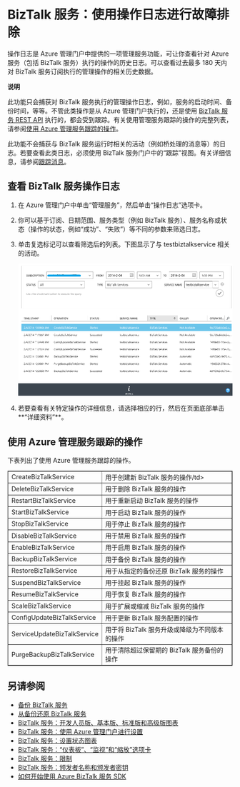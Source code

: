<properties linkid="biztalk-troubleshoot-using-ops-logs" urlDisplayName="BizTalk Services: Troubleshoot using operation logs" pageTitle="BizTalk Services: Troubleshoot using ops logs | Azure" metaKeywords="" description="BizTalk Services: Troubleshoot using ops logs" metaCanonical="" services="" documentationCenter="" title="BizTalk Services: Troubleshoot using ops logs" authors="mandia"  solutions="" writer="nitinme" manager="paulettm" editor="cgronlun"  />
<tags ms.service=""
    ms.date="02/25/2015"
    wacn.date="04/11/2015"
    />

# BizTalk 服务：使用操作日志进行故障排除

操作日志是 Azure 管理门户中提供的一项管理服务功能，可让你查看针对 Azure 服务（包括 BizTalk 服务）执行的操作的历史日志。可以查看过去最多 180 天内对 BizTalk 服务订阅执行的管理操作的相关历史数据。

<div class="dev-callout"><b>说明</b>
<p>此功能只会捕获对 BizTalk 服务执行的管理操作日志，例如，服务的启动时间、备份时间，等等。不管此类操作是从 Azure 管理门户执行的，还是使用 <a href="http://msdn.microsoft.com/zh-cn/library/windowsazure/dn232347.aspx">BizTalk 服务 REST API</a> 执行的，都会受到跟踪。有关使用管理服务跟踪的操作的完整列表，请参阅<a href="#bizops">使用 Azure 管理服务跟踪的操作</a>。</p>
<p>此功能不会捕获与 BizTalk 服务运行时相关的活动（例如桥处理的消息等）的日志。若要查看此类日志，必须使用 BizTalk 服务门户中的&ldquo;跟踪&rdquo;视图。有关详细信息，请参阅<a HREF="http://msdn.microsoft.com/library/windowsazure/hh949805.aspx">跟踪消息</a>。</p>
</div>

## <a name="viewlogs"></a>查看 BizTalk 服务操作日志

1.  在 Azure 管理门户中单击“管理服务”，然后单击“操作日志”选项卡。
2.  你可以基于订阅、日期范围、服务类型（例如 BizTalk 服务）、服务名称或状态（操作的状态，例如“成功”、“失败”）等不同的参数来筛选日志。
3.  单击复选标记可以查看筛选后的列表。下图显示了与 testbiztalkservice 相关的活动。

	![查看操作日志][查看操作日志] 
4.  若要查看有关特定操作的详细信息，请选择相应的行，然后在页面底部单击**“详细资料”**。

## <a name="bizops"></a>使用 Azure 管理服务跟踪的操作

下表列出了使用 Azure 管理服务跟踪的操作。



<table border="1" cellpadding="5">
<tr>
<td>CreateBizTalkService</td> 
<td align="left">用于创建新 BizTalk 服务的操作/td> 
</tr> 
<tr>
<td>DeleteBizTalkService</td> 
<td align="left">用于删除 BizTalk 服务的操作</td>  
</tr> 
<tr>
<td>RestartBizTalkService</td> 
<td align="left">用于重新启动 BizTalk 服务的操作</td> 
</tr>
<tr>
<td>StartBizTalkService</td> 
<td align="left">用于启动 BizTalk 服务的操作</td> 
</tr>
<tr>
<td>StopBizTalkService</td> 
<td align="left"> 用于停止 BizTalk 服务的操作</td> 
</tr>
<tr>
<td>DisableBizTalkService</td> 
<td align="left">用于禁用 BizTalk 服务的操作</td> 
</tr>
<tr>
<td>EnableBizTalkService</td> 
<td align="left">用于启用 BizTalk 服务的操作</td> 
</tr>
<tr>
<td>BackupBizTalkService</td> 
<td align="left">用于备份 BizTalk 服务的操作</td> 
</tr>
<tr>
<td>RestoreBizTalkService</td> 
<td align="left">用于从指定的备份还原 BizTalk 服务的操作</td> 
</tr>
<tr>
<td>SuspendBizTalkService</td> 
<td align="left">用于挂起 BizTalk 服务的操作</td> 
</tr>
<tr>
<td>ResumeBizTalkService</td> 
<td align="left">用于恢复 BizTalk 服务的操作</td> 
</tr>
<tr>
<td>ScaleBizTalkService</td> 
<td align="left">用于扩展或缩减 BizTalk 服务的操作</td> 
</tr>
<tr>
<td>ConfigUpdateBizTalkService</td> 
<td align="left">用于更新 BizTalk 服务配置的操作</td> 
</tr>
<tr>
<td>ServiceUpdateBizTalkService</td> 
<td align="left">用于将 BizTalk 服务升级或降级为不同版本的操作</td> 
</tr>
<tr>
<td>PurgeBackupBizTalkService</td> 
<td align="left">用于清除超过保留期的 BizTalk 服务备份的操作</td> 
</tr>
</table>

## 另请参阅

-   [备份 BizTalk 服务][备份 BizTalk 服务]
-   [从备份还原 BizTalk 服务][从备份还原 BizTalk 服务]
-   [BizTalk 服务：开发人员版、基本版、标准版和高级版图表][BizTalk 服务：开发人员版、基本版、标准版和高级版图表]
-   [BizTalk 服务：使用 Azure 管理门户进行设置][BizTalk 服务：使用 Azure 管理门户进行设置]
-   [BizTalk 服务：设置状态图表][BizTalk 服务：设置状态图表]
-   [BizTalk 服务：“仪表板”、“监视”和“缩放”选项卡][BizTalk 服务：“仪表板”、“监视”和“缩放”选项卡]
-   [BizTalk 服务：限制][BizTalk 服务：限制]
-   [BizTalk 服务：颁发者名称和颁发者密钥][BizTalk 服务：颁发者名称和颁发者密钥]
-   [如何开始使用 Azure BizTalk 服务 SDK][如何开始使用 Azure BizTalk 服务 SDK]

  [BizTalk 服务 REST API]: http://msdn.microsoft.com/zh-cn/library/windowsazure/dn232347.aspx
  [使用 Azure 管理服务跟踪的操作]: #bizops
  [跟踪消息]: http://msdn.microsoft.com/library/windowsazure/hh949805.aspx
  [查看操作日志]: ./media/biztalk-troubleshoot-using-ops-logs/Operation-Logs.png
  [备份 BizTalk 服务]: http://go.microsoft.com/fwlink/p/?LinkID=325584
  [从备份还原 BizTalk 服务]: http://go.microsoft.com/fwlink/p/?LinkID=325582
  [BizTalk 服务：开发人员版、基本版、标准版和高级版图表]: http://go.microsoft.com/fwlink/p/?LinkID=302279
  [BizTalk 服务：使用 Azure 管理门户进行设置]: http://go.microsoft.com/fwlink/p/?LinkID=302280
  [BizTalk 服务：设置状态图表]: http://go.microsoft.com/fwlink/p/?LinkID=329870
  [BizTalk 服务：“仪表板”、“监视”和“缩放”选项卡]: http://go.microsoft.com/fwlink/p/?LinkID=302281
  [BizTalk 服务：限制]: http://go.microsoft.com/fwlink/p/?LinkID=302282
  [BizTalk 服务：颁发者名称和颁发者密钥]: http://go.microsoft.com/fwlink/p/?LinkID=303941
  [如何开始使用 Azure BizTalk 服务 SDK]: http://go.microsoft.com/fwlink/p/?LinkID=302335
